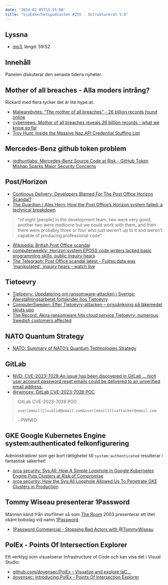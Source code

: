 ```yaml
---
date: '2024-02-05T15:55:00'
title: "S\xE4kerhetspodcasten #255 - Ostrukturerat V.6"
---
```

## Lyssna
* [mp3](https://traffic.libsyn.com/secure/sakerhetspodcasten/2024-01-31_Sakerhetspodcasten.mp3?dest-id=117848), längd: 59:52

## Innehåll
Panelen diskuterar den senaste tidens nyheter.

## Mother of all breaches - Alla moders intrång?

Rickard med flera tycker det är lite hype:at.

* [Malwarebytes: “The mother of all breaches” - 26 billion records found online](https://www.malwarebytes.com/blog/news/2024/01/the-mother-of-all-breaches-26-billion-records-found-online/amp)
* [cybernews: Mother of all breaches reveals 26 billion records - what we know so far](https://cybernews.com/security/billions-passwords-credentials-leaked-mother-of-all-breaches/)
* [Troy Hunt: Inside the Massive Naz.API Credential Stuffing List](https://www.troyhunt.com/inside-the-massive-naz-api-credential-stuffing-list/)

## Mercedes-Benz github token problem

* [redhuntlabs: Mercedes-Benz Source Code at Risk - GitHub Token Mishap Sparks Major Security Concerns](https://redhuntlabs.com/blog/mercedes-benz-source-code-at-risk-github-token-mishap-sparks-major-security-concerns/)

## Post/Horizon

* [Continous Delivery: Developers Blamed For The Post Office Horizon Scandal?](https://www.youtube.com/watch?v=h3UIdGRBGlY)
* [The Guardian / Alex Hern: How the Post Office’s Horizon system failed: a technical breakdown ](https://www.theguardian.com/uk-news/2024/jan/09/how-the-post-offices-horizon-system-failed-a-technical-breakdown)

> "of eight [people] in the development team, two were very good,
> another two were mediocre but we could work with them, and then
> there were probably three or four who just weren’t up to it and
> weren’t capable of producing professional code"

* [Wikipedia: British Post Office scandal](https://en.wikipedia.org/wiki/British_Post_Office_scandal)
* [computerweekly: Horizon system EPOSS code writers lacked basic programming skills, public inquiry hears](https://www.computerweekly.com/news/252526586/Horizon-system-EPOSS-code-writers-lacked-basic-programming-skills-public-inquiry-hears)
* [The Telegraph: Post Office scandal latest - Fujitsu data was 'manipulated', inquiry hears - watch live](https://www.telegraph.co.uk/news/2024/01/17/post-office-scandal-live-inquiry-fujitsu-horizon/)

## Tietoevry

* [Tietoevry: Uppdatering om ransomware-attacken i Sverige: Återställningsarbetet fortskrider hos Tietoevry](https://www.tietoevry.com/se/nyhetsrum/alla-nyheter-och-pressmeddelanden/ovriga-nyheter/2024/01/uppdatering-om-ransomware-attacken-i-sverige-aterstallningsarbetet-fortskrider-hos-tietoevry/)
* [ComputerSweden: Efter Tietoevry-attacken – prissänkning på läkemedel skjuts upp](https://computersweden.idg.se/2.2683/1.780884/efter-tietoevryattacken--prissankning-pa-aldre-lakemedel-skjuts-upp)
* [The Record: Akira ransomware hits cloud service Tietoevry; numerous Swedish customers affected](https://therecord.media/tietoevry-ransomware-attack-sweden-cloud-services-datacenter)

## NATO Quantum Strategy

* [NATO: Summary of NATO’s Quantum Technologies Strategy](https://www.nato.int/cps/en/natohq/official_texts_221777.htm)

## GitLab

* [NVD: CVE-2023-7028 An issue has been discovered in GitLab ... hich user account password reset emails could be delivered to an unverified email address.](https://nvd.nist.gov/vuln/detail/CVE-2023-7028)
* [@rwincey: GitLab CVE-2023-7028 POC](https://twitter.com/rwincey/status/1745659710089437368)

> GitLab CVE-2023-7028 POC
>
> `user[email][]=valid@email.com&user[email][]=attacker@email.com`
>
> \- PWNED

## GKE Google Kubernetes Engine system:authenticated felkonfigurering

Administratörer som ger bort rättigheter till `system:authenticated` resulterar i fantastisk säkerhet!

* [orca security: Sys:All: How A Simple Loophole in Google Kubernetes Engine Puts Clusters at Risk of Compromise](https://orca.security/resources/blog/sys-all-google-kubernetes-engine-risk/)
* [orca security: How the Sys:All Loophole Allowed Us To Penetrate GKE Clusters in Production](https://orca.security/resources/blog/sys-all-google-kubernetes-engine-risk-example/)

## Tommy Wiseau presenterar 1Password

Mannen känd från storfilmer så som [The Room](https://www.imdb.com/title/tt0368226/)
2003 presenterar ett litet okänt bobolag vid namn [1Password](https://1password.com/).

* [1Password Commercial - Stopping Bad Actors with @TommyWiseau](https://www.youtube.com/watch?v=7h7QG7W14qs)

## PoIEx - Points Of Intersection Explorer

Ett verktyg som visualiserar Infrastructure of Code och kan visa det i Visual Studio:

* [github.com/doyensec/PoiEx - Visualize and explore IaC...](https://github.com/doyensec/PoiEx)
* [doyensec: Introducing PoIEx - Points Of Intersection Explorer](https://blog.doyensec.com/2024/01/30/poiex-release.html)

